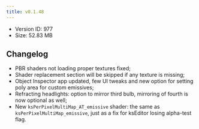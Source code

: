 ```yaml
---
title: v0.1.48
---
```


*   Version ID: 977
*   Size: 52.83 MB

## Changelog

*   PBR shaders not loading proper textures fixed;
*   Shader replacement section will be skipped if any texture is missing;
*   Object Inspector app updated, few UI tweaks and new option for setting poly area for custom emissives;
*   Refracting headlights: option to mirror third bulb, mirroring of fourth is now optional as well;
*   New `ksPerPixelMultiMap_AT_emissive` shader: the same as `ksPerPixelMultiMap_emissive`, just as a fix for ksEditor losing alpha-test flag.
